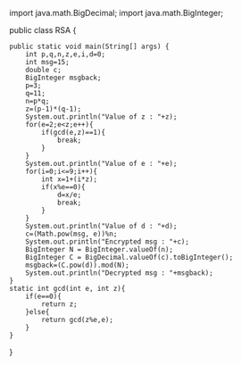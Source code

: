 import java.math.BigDecimal;
import java.math.BigInteger;

public class RSA {

	public static void main(String[] args) {
		int p,q,n,z,e,i,d=0;
		int msg=15;
		double c;
		BigInteger msgback;
		p=3;
		q=11;
		n=p*q;
		z=(p-1)*(q-1);
		System.out.println("Value of z : "+z);
		for(e=2;e<z;e++){
			if(gcd(e,z)==1){
				break;
			}
		}
		System.out.println("Value of e : "+e);
		for(i=0;i<=9;i++){
			int x=1+(i*z);
			if(x%e==0){
				d=x/e;
				break;
			}
		}
		System.out.println("Value of d : "+d);
		c=(Math.pow(msg, e))%n;
		System.out.println("Encrypted msg : "+c);
		BigInteger N = BigInteger.valueOf(n);
		BigInteger C = BigDecimal.valueOf(c).toBigInteger();
		msgback=(C.pow(d)).mod(N);
		System.out.println("Decrypted msg : "+msgback);
	}
	static int gcd(int e, int z){
		if(e==0){
			return z;
		}else{
			return gcd(z%e,e);
		}
	}

}
